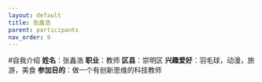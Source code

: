 ```yaml
---
layout: default
title: 张鑫浩
parent: participants
nav_order: 9
---
```


#自我介绍
**姓名**：张鑫浩
**职业**：教师
**区县**：崇明区
**兴趣爱好**：羽毛球，动漫，旅游，美食
**参加目的**：做一个有创新思维的科技教师
